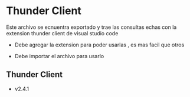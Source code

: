 # Thunder Client

Este archivo se ecnuentra exportado y trae las consultas echas con la extension thunder client de visual studio code

- Debe agregar la extension para poder usarlas , es mas facil que otros

* Debe importar el archivo para usarlo

## Thunder Client

- v2.4.1
